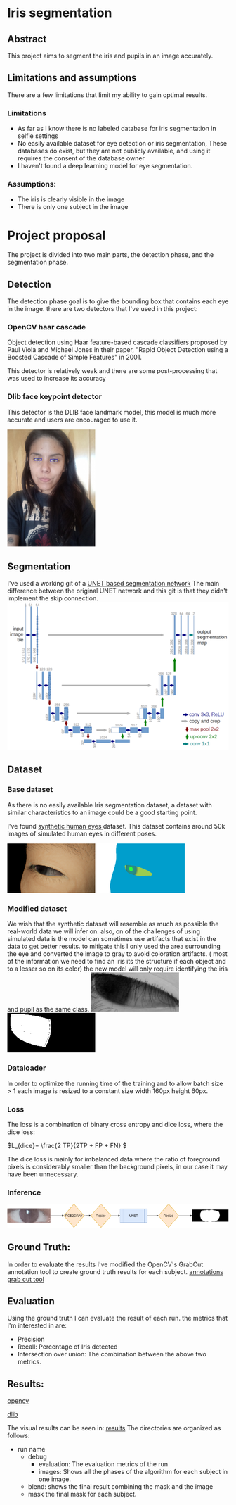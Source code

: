# Iris segmentation
## Abstract
This project aims to segment the iris and pupils in an image accurately.

## Limitations and assumptions
 There are a few limitations that limit my ability to gain optimal results.
### Limitations
 - As far as I know there is no labeled database for iris segmentation in selfie settings
 - No easily available dataset for eye detection or iris segmentation, These databases do exist, but they are not publicly available, and using it requires the consent of the database owner
- I haven't found a deep learning model for eye segmentation.
### Assumptions:
 - The iris is clearly visible in the image
 - There is only one subject in the image

# Project proposal

The project is divided into two main parts, the detection phase, and the segmentation phase.

## Detection
The detection phase goal is to give the bounding box that contains each eye in the image.
there are two detectors that I've used in this project:
### OpenCV haar cascade
Object detection using Haar feature-based cascade classifiers proposed by Paul Viola and Michael Jones in their paper, "Rapid Object Detection using a Boosted Cascade of Simple Features" in 2001.
 
This detector is relatively weak and there are some post-processing that was used to increase its accuracy  

### Dlib face keypoint detector
This detector is the DLIB face landmark model, this model is much more accurate and users are encouraged to use it.
<!-- ![dlib typical output](files/detect.jpg) -->
<img src="files/detect.jpg" alt="dlib typical output" style="width:200px;"/>



## Segmentation
I've used a working git of a [UNET based segmentation network](https://github.com/milesial/Pytorch-UNet.git)
The main difference between the original UNET network and this git is that they didn't implement the skip connection.
![UNET architecture](files/u-net-architecture.png)
## Dataset
### Base dataset
As there is no easily available Iris segmentation dataset,
a dataset with similar characteristics to an image could be a good starting point.

I've found [synthetic human eyes ](https://www.kaggle.com/datasets/allexmendes/synthetic-human-eyes) dataset.
This dataset contains around 50k images of simulated human eyes in different poses.

<img src="files/synthetic_lit.png" alt="image" style="width:200px;"/>
<img src="files/synthetic_annotations.png" alt="annotation" style="width:200px;"/>

### Modified dataset
We wish that the synthetic dataset will resemble as much as possible the real-world data we will infer on.
also, on of the challenges of using simulated data is the model can sometimes use artifacts that exist in the data to get better results.
to mitigate this I only used the area surrounding the eye and converted the image to gray  to avoid coloration artifacts.
( most of the information we need to find an iris its the structure if each object and to a lesser so on its color)
the new model will only require identifying the iris and pupil as the same class.
<img src="files/eye_syn.png" alt="image" style="width:200px;"/>
<img src="files/mask_syn.png" alt="annotation" style="width:200px;"/>

### Dataloader
In order to optimize the running time of the training and to allow batch size > 1
each image is resized to a constant size width 160px height 60px.

### Loss
The loss is a combination of binary cross entropy and dice loss,
where the dice loss:

$L_{dice}=  \frac{2 TP}{2TP + FP + FN} $

The dice loss is mainly for imbalanced data where the ratio of foreground pixels is considerably smaller than the background pixels, in our case it may have been unnecessary.



### Inference

![Iris segmentation flow chart](files/Iris_seg_flow_chart.png)

















## Ground Truth:
In order to evaluate the results I've modified the OpenCV's GrabCut annotation tool to create ground truth results for each subject.
[annotations](/gt/annotations)
[grab cut tool](utils/grabcut.py)

## Evaluation  
Using the ground truth I can evaluate the result of each run.
the metrics that I'm interested in are:
- Precision
- Recall: Percentage of Iris detected
- Intersection over union: The combination between the above two metrics.
## Results:



[opencv](out/opencv_haar/debug/evaluation/results.csv)

[dlib](out/dlib/debug/evaluation/results.csv)

The visual results can be seen in:
[results](out)
The directories are organized as follows:
- run name  
	- debug
    	- evaluation: The evaluation metrics of the run
    	- images: Shows all the phases of the algorithm for each subject in one image.
	- blend: shows the final result combining the mask and the image
	- mask the final mask for each subject.













